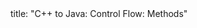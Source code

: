 <frontmatter>
title: "C++ to Java: Control Flow: Methods"
</frontmatter>

<include src="navbar.md" boilerplate />

<include src="unit-inPage-asFlat.md" boilerplate />